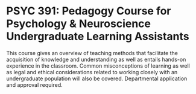 # PSYC 391: Pedagogy Course for Psychology & Neuroscience Undergraduate Learning Assistants

This course gives an overview of teaching methods that facilitate the acquisition of knowledge and understanding as well as entails hands-on experience in the classroom. Common misconceptions of learning as well as legal and ethical considerations related to working closely with an undergraduate population will also be covered. Departmental application and approval required.